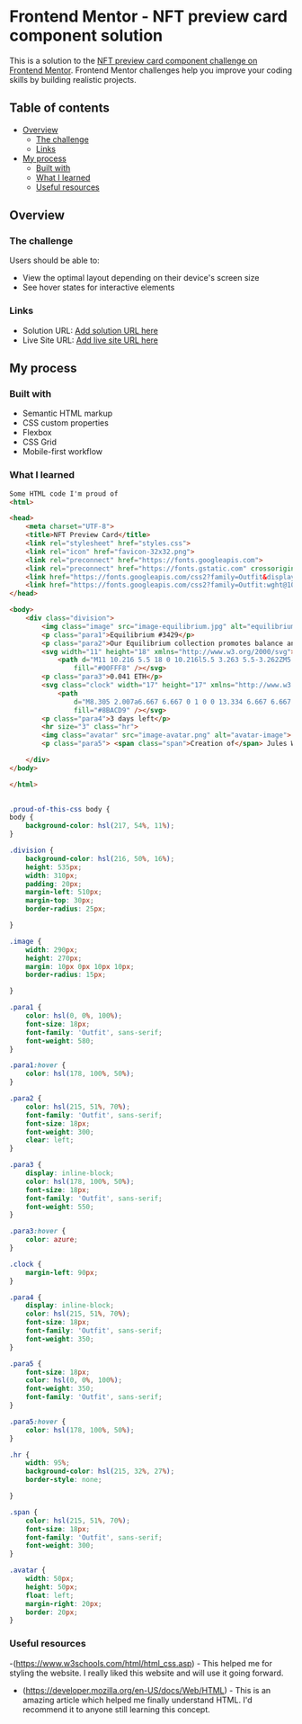 # Frontend Mentor - NFT preview card component solution

This is a solution to the [NFT preview card component challenge on Frontend Mentor](https://www.frontendmentor.io/challenges/nft-preview-card-component-SbdUL_w0U). Frontend Mentor challenges help you improve your coding skills by building realistic projects.

## Table of contents

- [Overview](#overview)
  - [The challenge](#the-challenge)
  - [Links](#links)
- [My process](#my-process)
  - [Built with](#built-with)
  - [What I learned](#what-i-learned)
  - [Useful resources](#useful-resources)

## Overview

### The challenge

Users should be able to:

- View the optimal layout depending on their device's screen size
- See hover states for interactive elements

### Links

- Solution URL: [Add solution URL here](https://your-solution-url.com)
- Live Site URL: [Add live site URL here](https://your-live-site-url.com)

## My process

### Built with

- Semantic HTML markup
- CSS custom properties
- Flexbox
- CSS Grid
- Mobile-first workflow

### What I learned

```html
Some HTML code I'm proud of
<html>

<head>
    <meta charset="UTF-8">
    <title>NFT Preview Card</title>
    <link rel="stylesheet" href="styles.css">
    <link rel="icon" href="favicon-32x32.png">
    <link rel="preconnect" href="https://fonts.googleapis.com">
    <link rel="preconnect" href="https://fonts.gstatic.com" crossorigin>
    <link href="https://fonts.googleapis.com/css2?family=Outfit&display=swap" rel="stylesheet">
    <link href="https://fonts.googleapis.com/css2?family=Outfit:wght@100;400;500&display=swap" rel="stylesheet">
</head>

<body>
    <div class="division">
        <img class="image" src="image-equilibrium.jpg" alt="equilibrium-image">
        <p class="para1">Equilibrium #3429</p>
        <p class="para2">Our Equilibrium collection promotes balance and calm.</p>
        <svg width="11" height="18" xmlns="http://www.w3.org/2000/svg">
            <path d="M11 10.216 5.5 18 0 10.216l5.5 3.263 5.5-3.262ZM5.5 0l5.496 9.169L5.5 12.43 0 9.17 5.5 0Z"
                fill="#00FFF8" /></svg>
        <p class="para3">0.041 ETH</p>
        <svg class="clock" width="17" height="17" xmlns="http://www.w3.org/2000/svg">
            <path
                d="M8.305 2.007a6.667 6.667 0 1 0 0 13.334 6.667 6.667 0 0 0 0-13.334Zm2.667 7.334H8.305a.667.667 0 0 1-.667-.667V6.007a.667.667 0 0 1 1.334 0v2h2a.667.667 0 0 1 0 1.334Z"
                fill="#8BACD9" /></svg>
        <p class="para4">3 days left</p>
        <hr size="3" class="hr">
        <img class="avatar" src="image-avatar.png" alt="avatar-image">
        <p class="para5"> <span class="span">Creation of</span> Jules Wyvern</p>

    </div>
</body>

</html>
  
```

```css
.proud-of-this-css body {
body {
    background-color: hsl(217, 54%, 11%);
}

.division {
    background-color: hsl(216, 50%, 16%);
    height: 535px;
    width: 310px;
    padding: 20px;
    margin-left: 510px;
    margin-top: 30px;
    border-radius: 25px;

}

.image {
    width: 290px;
    height: 270px;
    margin: 10px 0px 10px 10px;
    border-radius: 15px;

}

.para1 {
    color: hsl(0, 0%, 100%);
    font-size: 18px;
    font-family: 'Outfit', sans-serif;
    font-weight: 580;
}

.para1:hover {
    color: hsl(178, 100%, 50%);
}

.para2 {
    color: hsl(215, 51%, 70%);
    font-family: 'Outfit', sans-serif;
    font-size: 18px;
    font-weight: 300;
    clear: left;
}

.para3 {
    display: inline-block;
    color: hsl(178, 100%, 50%);
    font-size: 18px;
    font-family: 'Outfit', sans-serif;
    font-weight: 550;
}

.para3:hover {
    color: azure;
}

.clock {
    margin-left: 90px;
}

.para4 {
    display: inline-block;
    color: hsl(215, 51%, 70%);
    font-size: 18px;
    font-family: 'Outfit', sans-serif;
    font-weight: 350;
}

.para5 {
    font-size: 18px;
    color: hsl(0, 0%, 100%);
    font-weight: 350;
    font-family: 'Outfit', sans-serif;
}

.para5:hover {
    color: hsl(178, 100%, 50%);
}

.hr {
    width: 95%;
    background-color: hsl(215, 32%, 27%);
    border-style: none;

}

.span {
    color: hsl(215, 51%, 70%);
    font-size: 18px;
    font-family: 'Outfit', sans-serif;
    font-weight: 300;
}

.avatar {
    width: 50px;
    height: 50px;
    float: left;
    margin-right: 20px;
    border: 20px;
}
```

### Useful resources

-(https://www.w3schools.com/html/html_css.asp) - This helped me for styling the website. I really liked this website and will use it going forward.

- (https://developer.mozilla.org/en-US/docs/Web/HTML) - This is an amazing article which helped me finally understand HTML. I'd recommend it to anyone still learning this concept.
